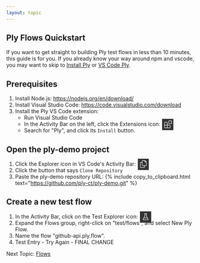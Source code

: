 ```yaml
---
layout: topic
---
```

## Ply Flows Quickstart
If you want to get straight to building Ply test flows in less than 10 minutes, this guide is for you.
If you already know your way around npm and vscode, you may want to skip to [Install Ply](install-ply) 
or [VS Code Ply](vscode-ply).

## Prerequisites
1. Install Node.js:
   <https://nodejs.org/en/download/>
1. Install Visual Studio Code:
   <https://code.visualstudio.com/download>
1. Install the Ply VS Code extension:
   - Run Visual Studio Code
   - In the Activity Bar on the left, click the Extensions icon: 
     <img src="../img/extensions.png" alt="Extensions Icon" width="30px" style="position:absolute;margin-left:5px;margin-top:-5px;">
   - Search for "Ply", and click its `Install` button.

## Open the ply-demo project
1. Click the Explorer icon in VS Code's Activity Bar:
   <img src="../img/explorer.png" alt="Explorer Icon" width="30px" style="position:absolute;margin-left:5px;margin-top:-5px;">
1. Click the button that says `Clone Repository`
1. Paste the ply-demo repository URL: {% include copy_to_clipboard.html text="https://github.com/ply-ct/ply-demo.git" %}

## Create a new test flow
1. In the Activity Bar, click on the Test Explorer icon:
   <img src="../img/test-explorer.png" alt="Text Explorer Icon" width="30px" style="position:absolute;margin-left:5px;margin-top:-5px;">
1. Expand the Flows group, right-click on "test/flows", and select New Ply Flow.
1. Name the flow "github-api.ply.flow".
1. Test Entry - Try Again - FINAL CHANGE

Next Topic: [Flows](flows)